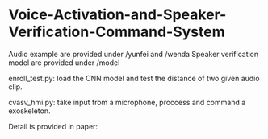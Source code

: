 # Voice-Activation-and-Speaker-Verification-Command-System

Audio example are provided under /yunfei and /wenda 
Speaker verification model are provided under /model

enroll_test.py: load the CNN model and test the distance of two given audio clip. 

cvasv_hmi.py: take input from a microphone, proccess and command a exoskeleton. 

Detail is provided in paper: 
